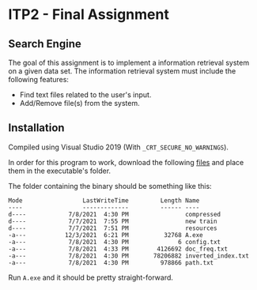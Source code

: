 # ITP2 - Final Assignment
## Search Engine

The goal of this assignment is to implement a information retrieval system on a given data set. The information retrieval system must include the following features:

- Find text files related to the user's input.
- Add/Remove file(s) from the system.

## Installation

Compiled using Visual Studio 2019 (With `_CRT_SECURE_NO_WARNINGS`).

In order for this program to work, download the following [files](https://drive.google.com/drive/folders/1H4xYcq9sj5W5CvC5mNA0cWkCqK73kSBB?usp=sharing) and place them in the executable's folder.

The folder containing the binary should be something like this:

```
Mode                 LastWriteTime         Length Name
----                 -------------         ------ ----
d----            7/8/2021  4:30 PM                compressed
d----            7/7/2021  7:55 PM                new train
d----            7/7/2021  7:51 PM                resources
-a---           12/3/2021  6:21 PM          32768 A.exe
-a---            7/8/2021  4:30 PM              6 config.txt
-a---            7/8/2021  4:33 PM        4126692 doc_freq.txt
-a---            7/8/2021  4:30 PM       78206882 inverted_index.txt
-a---            7/8/2021  4:30 PM         978866 path.txt
```

Run `A.exe` and it should be pretty straight-forward.

